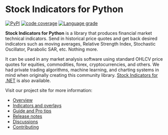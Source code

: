 # Stock Indicators for Python

[![PyPI](https://img.shields.io/pypi/v/stock-indicators?color=blue&label=PyPI)](https://badge.fury.io/py/stock-indicators)
[![code coverage](https://img.shields.io/azure-devops/coverage/skender/stock.indicators/26/main?logo=AzureDevOps&label=Code%20Coverage)](https://dev.azure.com/skender/Stock.Indicators/_build/latest?definitionId=26&branchName=main&view=codecoverage-tab)
[![Language grade](https://img.shields.io/lgtm/grade/python/g/DaveSkender/Stock.Indicators.Python.svg?logo=lgtm&logoWidth=18&label=code%20quality)](https://lgtm.com/projects/g/DaveSkender/Stock.Indicators.Python)

**Stock Indicators for Python** is a library that produces financial market technical indicators.  Send in historical price quotes and get back desired indicators such as moving averages, Relative Strength Index, Stochastic Oscillator, Parabolic SAR, etc.  Nothing more.

It can be used in any market analysis software using standard OHLCV price quotes for equities, commodities, forex, cryptocurrencies, and others.  We had private trading algorithms, machine learning, and charting systems in mind when originally creating this community library.  [Stock Indicators for .NET](https://daveskender.github.io/Stock.Indicators) is also available.

Visit our project site for more information:

- [Overview](https://daveskender.github.io/Stock.Indicators.Python/)
- [Indicators and overlays](https://daveskender.github.io/Stock.Indicators.Python/indicators/)
- [Guide and Pro tips](https://daveskender.github.io/Stock.Indicators.Python/guide/)
- [Release notes](https://github.com/DaveSkender/Stock.Indicators.Python/releases)
- [Discussions](https://github.com/DaveSkender/Stock.Indicators/discussions)
- [Contributing](https://github.com/DaveSkender/Stock.Indicators.Python/blob/main/docs/contributing.md#readme)
